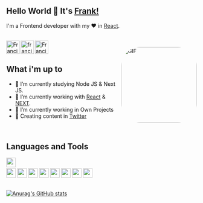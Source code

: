 ## Hello World 👋 It's [Frank!](https://Frank.dev.ar)
I'm a Frontend developer with my ♥ in [React](https://reactjs.org).

<br/>

<a href="https://twitter.com/ThedraxxWorld">
<img align="left" alt="Francisco Cerrano Twitter" width="35px" src="https://icongr.am/fontawesome/twitter.svg?size=128&color=70c8ff" />
</a>
<a href="https://www.linkedin.com/in/cerranofrancisco/">
<img align="left" alt="francisco Cerrano LinkedIN" width="35px" src="https://icongr.am/fontawesome/linkedin.svg?size=128&color=70c8ff" />
</a>
<a href="https://www.instagram.com/62bits/">
<img align="left" alt="Francisco Cerrano Instagram" width="35px" src="https://icongr.am/fontawesome/instagram.svg?size=128&color=70c8ff" />
</a>
<br />

<img align="right" alt="GIF" src="https://user-images.githubusercontent.com/55867157/215115423-0c03d07a-5d81-478d-8efb-05924bcc674c.jpg" width="200px" style="border-radius:50px" />

<br />

## What i'm up to

- 🔭 I’m currently studying Node JS & Next JS.
- 🌱 I’m currently working with [React](https://reactjs.org) & [NEXT](https://nextjs.org/).
- 👯 I’m currently working in Own Projects
- 💬 Creating content in [Twitter](https://twitter.com/ThedraxxWorld)

<br />

## Languages and Tools


<code><img height="25" src="https://img.shields.io/badge/JavaScript-F7DF1E?style=for-the-badge&logo=javascript&logoColor=black"/></code>
<code> <img height="25" src="https://img.shields.io/badge/TypeScript-00337C?style=for-the-badge&logo=typescript&logoColor=white"/></code>
<code><img height="25" src="https://img.shields.io/badge/React-20232A?style=for-the-badge&logo=react&logoColor=61DAFB"/></code>
<code><img height="25" src="https://img.shields.io/badge/React_Native-20232A?style=for-the-badge&logo=react&logoColor=61DAFB"/></code>
<code><img height="25" src="https://img.shields.io/badge/Next-black?style=for-the-badge&logo=next.js&logoColor=white"/></code>
<code><img height="25" src="https://img.shields.io/badge/styled--components-DB7093?style=for-the-badge&logo=styled-components&logoColor=white"/></code>
<code><img height="25" src="https://img.shields.io/badge/tailwindcss-%2338B2AC.svg?style=for-the-badge&logo=tailwind-css&logoColor=white"/></code>
<code><img height="25" src="https://img.shields.io/badge/git-%23F05033.svg?style=for-the-badge&logo=git&logoColor=white"/></code>
<code><img height="25" src="https://img.shields.io/badge/-Trello-blue?style=for-the-badge&logo=trello"/></code>

<i class="fab fa-github"></i>
---
[![Anurag's GitHub stats](https://github-readme-stats.vercel.app/api?username=thedraxx)](https://github.com/thedraxx/github-readme-stats)
